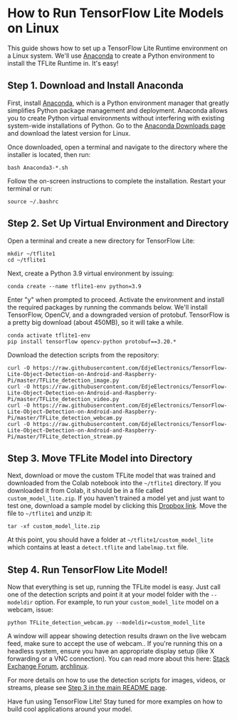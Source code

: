 # How to Run TensorFlow Lite Models on Linux
This guide shows how to set up a TensorFlow Lite Runtime environment on a Linux system. We'll use [Anaconda](https://www.anaconda.com/) to create a Python environment to install the TFLite Runtime in. It's easy!

## Step 1. Download and Install Anaconda
First, install [Anaconda](https://www.anaconda.com/), which is a Python environment manager that greatly simplifies Python package management and deployment. Anaconda allows you to create Python virtual environments without interfering with existing system-wide installations of Python. Go to the [Anaconda Downloads page](https://www.anaconda.com/products/distribution) and download the latest version for Linux.

Once downloaded, open a terminal and navigate to the directory where the installer is located, then run:

```
bash Anaconda3-*.sh
```

Follow the on-screen instructions to complete the installation. Restart your terminal or run:

```
source ~/.bashrc
```

## Step 2. Set Up Virtual Environment and Directory
Open a terminal and create a new directory for TensorFlow Lite:

```
mkdir ~/tflite1
cd ~/tflite1
```

Next, create a Python 3.9 virtual environment by issuing:

```
conda create --name tflite1-env python=3.9
```

Enter "y" when prompted to proceed. Activate the environment and install the required packages by running the commands below. We'll install TensorFlow, OpenCV, and a downgraded version of protobuf. TensorFlow is a pretty big download (about 450MB), so it will take a while.

```
conda activate tflite1-env
pip install tensorflow opencv-python protobuf==3.20.*
```

Download the detection scripts from the repository:

```
curl -O https://raw.githubusercontent.com/EdjeElectronics/TensorFlow-Lite-Object-Detection-on-Android-and-Raspberry-Pi/master/TFLite_detection_image.py
curl -O https://raw.githubusercontent.com/EdjeElectronics/TensorFlow-Lite-Object-Detection-on-Android-and-Raspberry-Pi/master/TFLite_detection_video.py
curl -O https://raw.githubusercontent.com/EdjeElectronics/TensorFlow-Lite-Object-Detection-on-Android-and-Raspberry-Pi/master/TFLite_detection_webcam.py
curl -O https://raw.githubusercontent.com/EdjeElectronics/TensorFlow-Lite-Object-Detection-on-Android-and-Raspberry-Pi/master/TFLite_detection_stream.py
```

## Step 3. Move TFLite Model into Directory
Next, download or move the custom TFLite model that was trained and downloaded from the Colab notebook into the `~/tflite1` directory. If you downloaded it from Colab, it should be in a file called `custom_model_lite.zip`. If you haven't trained a model yet and just want to test one, download a sample model by clicking this [Dropbox link](https://www.dropbox.com/scl/fi/4fk8ls8s03c94g6sb3ngo/custom_model_lite.zip?rlkey=zqda21sowk0hrw6i3f2dgbsyy&dl=0). Move the file to `~/tflite1` and unzip it:

```
tar -xf custom_model_lite.zip
```

At this point, you should have a folder at `~/tflite1/custom_model_lite` which contains at least a `detect.tflite` and `labelmap.txt` file.

## Step 4. Run TensorFlow Lite Model!
Now that everything is set up, running the TFLite model is easy. Just call one of the detection scripts and point it at your model folder with the `--modeldir` option. For example, to run your `custom_model_lite` model on a webcam, issue:

```
python TFLite_detection_webcam.py --modeldir=custom_model_lite
```

A window will appear showing detection results drawn on the live webcam feed, make sure to accept the use of webcam.. If you're running this on a headless system, ensure you have an appropriate display setup (like X forwarding or a VNC connection). You can read more about this here: [Stack Exchange Forum](https://unix.stackexchange.com/questions/12755/how-to-forward-x-over-ssh-to-run-graphics-applications-remotely), [archlinux](https://wiki.archlinux.org/title/X11vnc).

For more details on how to use the detection scripts for images, videos, or streams, please see [Step 3 in the main README page](https://github.com/EdjeElectronics/TensorFlow-Lite-Object-Detection-on-Android-and-Raspberry-Pi#step-3-run-tensorflow-lite-models).

Have fun using TensorFlow Lite! Stay tuned for more examples on how to build cool applications around your model.